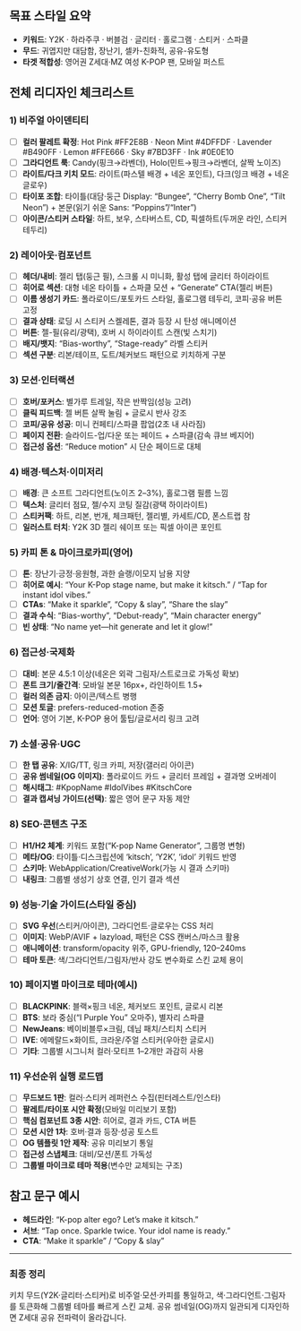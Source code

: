 ## 목표 스타일 요약

- **키워드**: Y2K · 하라주쿠 · 버블검 · 글리터 · 홀로그램 · 스티커 · 스파클
- **무드**: 귀엽지만 대담함, 장난기, 셀카-친화적, 공유-유도형
- **타겟 적합성**: 영어권 Z세대·MZ 여성 K-POP 팬, 모바일 퍼스트

## 전체 리디자인 체크리스트

### 1) 비주얼 아이덴티티
- [ ] **컬러 팔레트 확정**: Hot Pink #FF2E8B · Neon Mint #4DFFDF · Lavender #B490FF · Lemon #FFE666 · Sky #7BD3FF · Ink #0E0E10
- [ ] **그라디언트 룩**: Candy(핑크→라벤더), Holo(민트→핑크→라벤더, 살짝 노이즈)
- [ ] **라이트/다크 키치 모드**: 라이트(파스텔 배경 + 네온 포인트), 다크(잉크 배경 + 네온 글로우)
- [ ] **타이포 조합**: 타이틀(대담·둥근 Display: “Bungee”, “Cherry Bomb One”, “Tilt Neon”) + 본문(읽기 쉬운 Sans: “Poppins”/“Inter”)
- [ ] **아이콘/스티커 스타일**: 하트, 보우, 스타버스트, CD, 픽셀하트(두꺼운 라인, 스티커 테두리)

### 2) 레이아웃·컴포넌트
- [ ] **헤더/내비**: 젤리 탭(둥근 필), 스크롤 시 미니화, 활성 탭에 글리터 하이라이트
- [ ] **히어로 섹션**: 대형 네온 타이틀 + 스파클 모션 + “Generate” CTA(젤리 버튼)
- [ ] **이름 생성기 카드**: 폴라로이드/포토카드 스타일, 홀로그램 테두리, 코피·공유 버튼 고정
- [ ] **결과 상태**: 로딩 시 스티커 스켈레톤, 결과 등장 시 탄성 애니메이션
- [ ] **버튼**: 젤-필(유리/광택), 호버 시 하이라이트 스캔(빛 스치기)
- [ ] **배지/뱃지**: “Bias-worthy”, “Stage-ready” 라벨 스티커
- [ ] **섹션 구분**: 리본/테이프, 도트/체커보드 패턴으로 키치하게 구분

### 3) 모션·인터랙션
- [ ] **호버/포커스**: 별가루 트레일, 작은 반짝임(성능 고려)
- [ ] **클릭 피드백**: 젤 버튼 살짝 눌림 + 글로시 반사 강조
- [ ] **코피/공유 성공**: 미니 컨페티/스파클 팝업(2초 내 사라짐)
- [ ] **페이지 전환**: 슬라이드-업/다운 또는 페이드 + 스파클(감속 큐브 베지어)
- [ ] **접근성 옵션**: “Reduce motion” 시 단순 페이드로 대체

### 4) 배경·텍스처·이미저리
- [ ] **배경**: 큰 소프트 그라디언트(노이즈 2–3%), 홀로그램 필름 느낌
- [ ] **텍스처**: 글리터 점묘, 젤/수지 코팅 질감(광택 하이라이트)
- [ ] **스티커팩**: 하트, 리본, 번개, 체크패턴, 젤리별, 카세트/CD, 폰스트랩 참
- [ ] **일러스트 터치**: Y2K 3D 젤리 쉐이프 또는 픽셀 아이콘 포인트

### 5) 카피 톤 & 마이크로카피(영어)
- [ ] **톤**: 장난기·긍정·응원형, 과한 슬랭/이모지 남용 지양
- [ ] **히어로 예시**: “Your K-Pop stage name, but make it kitsch.” / “Tap for instant idol vibes.”
- [ ] **CTAs**: “Make it sparkle”, “Copy & slay”, “Share the slay”
- [ ] **결과 수식**: “Bias-worthy”, “Debut-ready”, “Main character energy”
- [ ] **빈 상태**: “No name yet—hit generate and let it glow!”

### 6) 접근성·국제화
- [ ] **대비**: 본문 4.5:1 이상(네온은 외곽 그림자/스트로크로 가독성 확보)
- [ ] **폰트 크기/줄간격**: 모바일 본문 16px+, 라인하이트 1.5+
- [ ] **컬러 의존 금지**: 아이콘/텍스트 병행
- [ ] **모션 토글**: prefers-reduced-motion 존중
- [ ] **언어**: 영어 기본, K-POP 용어 툴팁/글로서리 링크 고려

### 7) 소셜·공유·UGC
- [ ] **한 탭 공유**: X/IG/TT, 링크 카피, 저장(갤러리 아이콘)
- [ ] **공유 썸네일(OG 이미지)**: 폴라로이드 카드 + 글리터 프레임 + 결과명 오버레이
- [ ] **해시태그**: #KpopName #IdolVibes #KitschCore
- [ ] **결과 캡셔닝 가이드(선택)**: 짧은 영어 문구 자동 제안

### 8) SEO·콘텐츠 구조
- [ ] **H1/H2 체계**: 키워드 포함(“K-pop Name Generator”, 그룹명 변형)
- [ ] **메타/OG**: 타이틀·디스크립션에 ‘kitsch’, ‘Y2K’, ‘idol’ 키워드 반영
- [ ] **스키마**: WebApplication/CreativeWork(가능 시 결과 스키마)
- [ ] **내링크**: 그룹별 생성기 상호 연결, 인기 결과 섹션

### 9) 성능·기술 가이드(스타일 중심)
- [ ] **SVG 우선**(스티커/아이콘), 그라디언트·글로우는 CSS 처리
- [ ] **이미지**: WebP/AVIF + lazyload, 패턴은 CSS 캔버스/마스크 활용
- [ ] **애니메이션**: transform/opacity 위주, GPU-friendly, 120–240ms
- [ ] **테마 토큰**: 색/그라디언트/그림자/반사 강도 변수화로 스킨 교체 용이

### 10) 페이지별 마이크로 테마(예시)
- [ ] **BLACKPINK**: 블랙×핑크 네온, 체커보드 포인트, 글로시 리본
- [ ] **BTS**: 보라 중심(“I Purple You” 오마주), 별자리 스파클
- [ ] **NewJeans**: 베이비블루×크림, 데님 패치/스티치 스티커
- [ ] **IVE**: 에메랄드×화이트, 크라운/주얼 스티커(우아한 글로시)
- [ ] **기타**: 그룹별 시그니처 컬러·모티프 1–2개만 과감히 사용

### 11) 우선순위 실행 로드맵
- [ ] **무드보드 1판**: 컬러·스티커 레퍼런스 수집(핀터레스트/인스타)
- [ ] **팔레트/타이포 시안 확정**(모바일 미리보기 포함)
- [ ] **핵심 컴포넌트 3종 시안**: 히어로, 결과 카드, CTA 버튼
- [ ] **모션 시안 1차**: 호버·결과 등장·성공 토스트
- [ ] **OG 템플릿 1안 제작**: 공유 미리보기 통일
- [ ] **접근성 스냅체크**: 대비/모션/폰트 가독성
- [ ] **그룹별 마이크로 테마 적용**(변수만 교체되는 구조)

## 참고 문구 예시
- **헤드라인**: “K-pop alter ego? Let’s make it kitsch.”
- **서브**: “Tap once. Sparkle twice. Your idol name is ready.”
- **CTA**: “Make it sparkle” / “Copy & slay”

---

### 최종 정리
키치 무드(Y2K·글리터·스티커)로 비주얼·모션·카피를 통일하고, 색·그라디언트·그림자를 토큰화해 그룹별 테마를 빠르게 스킨 교체. 공유 썸네일(OG)까지 일관되게 디자인하면 Z세대 공유 전파력이 올라갑니다.


